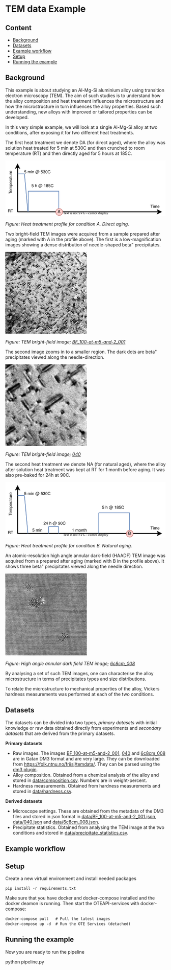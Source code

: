 TEM data Example
================

Content
-------
- [Background](#background)
- [Datasets](#datasets)
- [Example workflow](#example-workflow)
- [Setup](#setup)
- [Running the example](#running-the-example)


Background
----------
This example is about studying an Al-Mg-Si aluminium alloy using
transition electron microscopy (TEM).  The aim of such studies is to
understand how the alloy composition and heat treatment influences the
microstructure and how the microstructure in turn influences the alloy
properties.  Based such understanding, new alloys with improved or
tailored properties can be developed.

In this very simple example, we will look at a single Al-Mg-Si alloy
at two conditions, after exposing it for two different heat treatments.

The first heat treatment we denote DA (for direct aged), where the
alloy was solution heat treated for 5 min at 530C and then crunched to
room temperature (RT) and then directly aged for 5 hours at 185C.

![profile-DA](figs/profile-DA.svg)

*Figure: Heat treatment profile for condition A.  Direct aging.*

Two bright-field TEM images were acquired from a sample prepared after
aging (marked with A in the profile above).  The first is a
low-magnification images showing a dense distribution of needle-shaped
beta" precipitates.

![Overview, direct aging](figs/BF_100-at-m5-and-2_001.png)

*Figure: TEM bright-field image; [BF_100-at-m5-and-2_001]*

The second image zooms in to a smaller region.  The dark dots are
beta" precipitates viewed along the needle-direction.

![zoom, direct aging](figs/040.png)

*Figure: TEM bright-field image; [040]*

The second heat treatment we denote NA (for natural aged), where the
alloy after solution heat treatment was kept at RT for 1 month before
aging.  It was also pre-baked for 24h at 90C.

![profile-NA](figs/profile-NA.svg)

*Figure: Heat treatment profile for condition B.  Natural aging.*

An atomic-resolution high angle annular dark-field (HAADF) TEM image
was acquired from a prepared after aging (marked with B in the profile
above).  It shows three beta" precipitates viewed along the needle
direction.

![pre-baked](figs/6c8cm_008.png)

*Figure: High angle annular dark field TEM image; [6c8cm_008]*

By analysing a set of such TEM images, one can characterise the alloy
microstructure in terms of precipitates types and size distributions.

To relate the microstructure to mechanical properties of the alloy,
Vickers hardness measurements was performed at each of the two
conditions.


Datasets
--------
The datasets can be divided into two types, *primary datasets* with
initial knowledge or raw data obtained directly from experiments and
*secondary datasets* that are derived from the primary datasets.

**Primary datasets**
- Raw images.  The images [BF_100-at-m5-and-2_001], [040] and [6c8cm_008]
  are in Gatan DM3 format and are very large.  They can be downloaded from
  https://folk.ntnu.no/friisj/temdata/.  They can be parsed using the
  [dm3 plugin].
- Alloy composition.  Obtained from a chemical analysis of the alloy and
  stored in [data/composition.csv].  Numbers are in weight-percent.
- Hardness measurements.  Obtained from hardness measurements and stored
  in [data/hardness.csv].

**Derived datasets**
- Microscope settings. These are obtained from the metadata of the DM3 files
  and stored in json format in [data/BF_100-at-m5-and-2_001.json], [data/040.json]
  and [data/6c8cm_008.json].
- Precipitate statistics.  Obtained from analysing the TEM image at the two
  conditions and stored in [data/precipitate_statistics.csv].


Example workflow
----------------


Setup
-----
Create a new virtual environment and install needed packages

    pip install -r requirements.txt

Make sure that you have docker and docker-compose installed and the docker deamon is running.
Then start the OTEAPI-services with docker-compose:

    docker-compose pull   # Pull the latest images
    docker-compose up -d  # Run the OTE Services (detached)


Running the example
-------------------
Now you are ready to run the pipeline

   python pipeline.py


[BF_100-at-m5-and-2_001]: https://folk.ntnu.no/friisj/temdata/BF_100-at-m5-and-2_001.dm3
[040]: https://folk.ntnu.no/friisj/temdata/040.dm3
[6c8cm_008]: https://folk.ntnu.no/friisj/temdata/6c8cm_008.dm3
[oteapi-services]: https://github.com/EMMC-ASBL/oteapi-services

[dm3 plugin]: plugins/dm3.py
[data/composition.csv]: data/composition.csv
[data/precipitate_statistics.csv]: data/precipitate_statistics.csv
[data/hardness.csv]: data/hardness.csv
[data/BF_100-at-m5-and-2_001.json]: data/BF_100-at-m5-and-2_001.json
[data/040.json]: data/040.json
[data/6c8cm_008.json]: data/6c8cm_008.json
